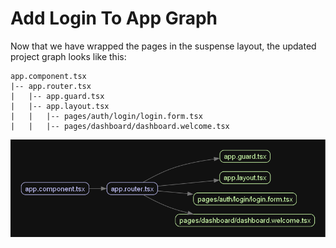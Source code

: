 # Add Login To App Graph

Now that we have wrapped the pages in the suspense layout, the updated project graph looks like this:

```plaintext
app.component.tsx
|-- app.router.tsx
|   |-- app.guard.tsx
|   |-- app.layout.tsx
|   |   |-- pages/auth/login/login.form.tsx
|   |   |-- pages/dashboard/dashboard.welcome.tsx
```

![app_graph_4](../_images/app.graph_4.png)
